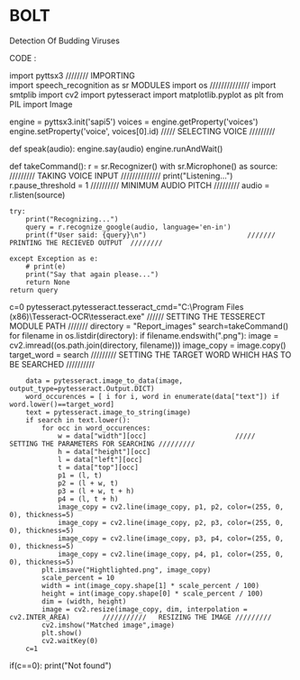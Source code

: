 # BOLT
Detection Of Budding Viruses

CODE :

import pyttsx3                             ////////  IMPORTING    
import speech_recognition as sr                                        MODULES
import os                                                                                  //////////////
import smtplib
import cv2
import pytesseract
import matplotlib.pyplot as plt
from PIL import Image

engine = pyttsx3.init('sapi5')
voices = engine.getProperty('voices')
engine.setProperty('voice', voices[0].id)             /////   SELECTING VOICE /////////


def speak(audio):
    engine.say(audio)
    engine.runAndWait()
     

def takeCommand():
    r = sr.Recognizer()
    with sr.Microphone() as source:                     /////////   TAKING VOICE INPUT   //////////////
        print("Listening...")
        r.pause_threshold = 1                                        //////////    MINIMUM AUDIO PITCH   /////////
        audio = r.listen(source)

    try:
        print("Recognizing...")    
        query = r.recognize_google(audio, language='en-in')
        print(f"User said: {query}\n")                         ///////   PRINTING THE RECIEVED OUTPUT  ////////

    except Exception as e:                                     
        # print(e)    
        print("Say that again please...")  
        return None
    return query
c=0
pytesseract.pytesseract.tesseract_cmd="C:\\Program Files (x86)\\Tesseract-OCR\\tesseract.exe"    //////  SETTING THE TESSERECT MODULE PATH  ///////
directory = "Report_images"
search=takeCommand()
for filename in os.listdir(directory):
    if filename.endswith(".png"): 
        image = cv2.imread((os.path.join(directory, filename)))
        image_copy = image.copy()
        target_word = search                                    /////////   SETTING THE TARGET WORD WHICH HAS TO BE SEARCHED  //////////
        
        data = pytesseract.image_to_data(image, output_type=pytesseract.Output.DICT)
        word_occurences = [ i for i, word in enumerate(data["text"]) if word.lower()==target_word]
        text = pytesseract.image_to_string(image)
        if search in text.lower():
            for occ in word_occurences:
                w = data["width"][occ]                      /////   SETTING THE PARAMETERS FOR SEARCHING ///////// 
                h = data["height"][occ]
                l = data["left"][occ]
                t = data["top"][occ]
                p1 = (l, t)
                p2 = (l + w, t)
                p3 = (l + w, t + h)
                p4 = (l, t + h)
                image_copy = cv2.line(image_copy, p1, p2, color=(255, 0, 0), thickness=5)
                image_copy = cv2.line(image_copy, p2, p3, color=(255, 0, 0), thickness=5)
                image_copy = cv2.line(image_copy, p3, p4, color=(255, 0, 0), thickness=5)
                image_copy = cv2.line(image_copy, p4, p1, color=(255, 0, 0), thickness=5)
            plt.imsave("Hightlighted.png", image_copy)
            scale_percent = 10 
            width = int(image_copy.shape[1] * scale_percent / 100)
            height = int(image_copy.shape[0] * scale_percent / 100)
            dim = (width, height)
            image = cv2.resize(image_copy, dim, interpolation = cv2.INTER_AREA)        ///////////   RESIZING THE IMAGE /////////
            cv2.imshow("Matched image",image)
            plt.show()
            cv2.waitKey(0)
        c=1
if(c==0):
	print("Not found")


